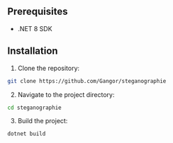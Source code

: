 ## Prerequisites
- .NET 8 SDK

## Installation 
1. Clone the repository:

```bash
git clone https://github.com/Gangor/steganographie
``` 
2. Navigate to the project directory:

```bash
cd steganographie
``` 
3. Build the project:

```bash
dotnet build
```